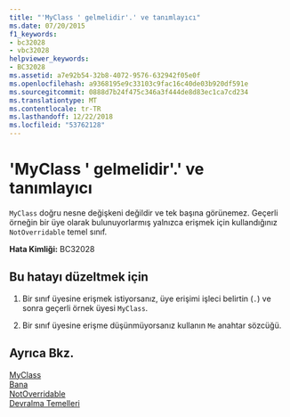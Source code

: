 ```yaml
---
title: "'MyClass ' gelmelidir'.' ve tanımlayıcı"
ms.date: 07/20/2015
f1_keywords:
- bc32028
- vbc32028
helpviewer_keywords:
- BC32028
ms.assetid: a7e92b54-32b8-4072-9576-632942f05e0f
ms.openlocfilehash: a9368195e9c33103c9fac16c40de03b920df591e
ms.sourcegitcommit: 0888d7b24f475c346a3f444de8d83ec1ca7cd234
ms.translationtype: MT
ms.contentlocale: tr-TR
ms.lasthandoff: 12/22/2018
ms.locfileid: "53762128"
---
```

# <a name="myclass-must-be-followed-by--and-an-identifier"></a>'MyClass ' gelmelidir'.' ve tanımlayıcı
`MyClass` doğru nesne değişkeni değildir ve tek başına görünemez. Geçerli örneğin bir üye olarak bulunuyorlarmış yalnızca erişmek için kullandığınız `NotOverridable` temel sınıf.  
  
 **Hata Kimliği:** BC32028  
  
## <a name="to-correct-this-error"></a>Bu hatayı düzeltmek için  
  
1.  Bir sınıf üyesine erişmek istiyorsanız, üye erişimi işleci belirtin (`.`) ve sonra geçerli örnek üyesi `MyClass`.  
  
2.  Bir sınıf üyesine erişme düşünmüyorsanız kullanın `Me` anahtar sözcüğü.  
  
## <a name="see-also"></a>Ayrıca Bkz.  
 [MyClass](~/docs/visual-basic/programming-guide/program-structure/me-my-mybase-and-myclass.md#myclass)  
 [Bana](~/docs/visual-basic/programming-guide/program-structure/me-my-mybase-and-myclass.md#me)  
 [NotOverridable](../../visual-basic/language-reference/modifiers/notoverridable.md)  
 [Devralma Temelleri](../../visual-basic/programming-guide/language-features/objects-and-classes/inheritance-basics.md)
